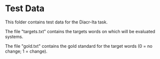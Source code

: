 # Test Data

This folder contains test data for the Diacr-Ita task.

The file "targets.txt" contains the targets words on which will be evaluated systems.

The file "gold.txt" contains the gold standard for the target words (0 = no change; 1 = change).
